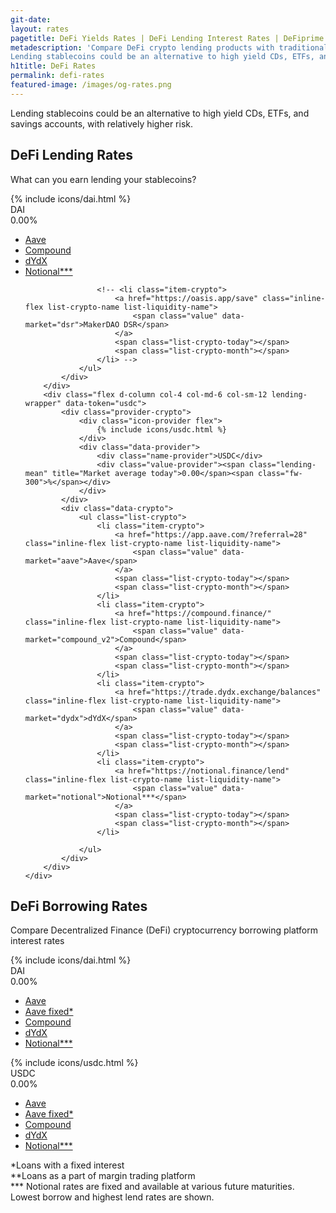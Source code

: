 ```yaml
---
git-date:
layout: rates
pagetitle: DeFi Yields Rates | DeFi Lending Interest Rates | DeFiprime.com
metadescription: 'Compare DeFi crypto lending products with traditional financial system offerings.
Lending stablecoins could be an alternative to high yield CDs, ETFs, and savings accounts, with relatively higher risk. Crypto lending rates comparison.'
h1title: DeFi Rates
permalink: defi-rates
featured-image: /images/og-rates.png
---
```


<section class="text-center">
    <p class="fs-20 fs-sm-16 lh-180 color-primary mb-40 mb-sm-25 mw-730 mx-auto">Lending stablecoins could be an alternative to high yield CDs, ETFs, and savings accounts, with relatively higher risk.</p>
    <p class="fs-15 fs-sm-14 lh-160 color-primary-light mb-25"></p>
</section>
<!-- <section class="text-center">
    <div class="wrapper-buttons">
        <button class="period-button" data-period="0">1d</button>
        <button class="period-button" data-period="1">7d</button>
        <button class="period-button active" data-period="2">1M</button>
        <button class="period-button" data-period="3">3M</button>
        <button class="period-button" data-period="4">YTD</button>
        <button class="period-button" data-period="5">All-Time</button>
    </div>
    <div class="wrapper-graphs">
        <div id="tv-chart-container"></div>
    </div>
    <div class="flex jc-c wrapper-mark">
        {% assign descriptions = "DAI Lending, market avg.|USDC Lending, market avg." | split: "|" %}
        {% assign icons = "dai_lending|usdc_lending" | split: "|" %}
        {% for description in descriptions %}
        <div class="flex item-mark">
            <img class="lazyload" data-src="/images/{{icons[forloop.index0]}}.svg">
            <span>{{description}}</span>
        </div>
        {% endfor %}
    </div>
</section> -->

<section class="pt-120 pb-20 pt-xl-90 pb-xl-0 pt-md-45">
    <div class="text-center">
        <h2 class="mb-25 mb-sm-0">DeFi Lending Rates</h2>
        <p class="fs-20 fs-sm-16 lh-180 color-primary mb-50 mb-sm-25">What can you earn lending your stablecoins?</p>
    </div>
    <div class="flex fd-md-c jc-sa">
        <div class="flex d-column col-4 col-md-6 col-sm-12 lending-wrapper" data-token="dai">
            <div class="provider-crypto">
                <div class="icon-provider flex">
                    {% include icons/dai.html %}
                </div>
                <div class="data-provider">
                    <div class="name-provider">DAI</div>
                    <div class="value-provider"><span class="lending-mean" title="Market average today">0.00</span><span class="fw-300">%</span></div>
                </div>
            </div>
            <div class="data-crypto">
                <ul class="list-crypto">
                    <li class="item-crypto">
                        <a href="https://app.aave.com/?referral=28" class="inline-flex list-crypto-name list-liquidity-name">
                            <span class="value" data-market="aave">Aave</span>
                        </a>
                        <span class="list-crypto-today"></span>
                        <span class="list-crypto-month"></span>
                    </li>
                    <li class="item-crypto">
                        <a href="https://compound.finance/" class="inline-flex list-crypto-name list-liquidity-name">
                            <span class="value" data-market="compound_v2">Compound</span>
                        </a>
                        <span class="list-crypto-today"></span>
                        <span class="list-crypto-month"></span>
                    </li>
                    <li class="item-crypto">
                        <a href="https://trade.dydx.exchange/balances" class="inline-flex list-crypto-name list-liquidity-name">
                            <span class="value" data-market="dydx">dYdX</span>
                        </a>
                        <span class="list-crypto-today"></span>
                        <span class="list-crypto-month"></span>
                    </li>
                    <li class="item-crypto">
                        <a href="https://notional.finance/lend" class="inline-flex list-crypto-name list-liquidity-name">
                            <span class="value" data-market="notional">Notional***</span>
                        </a>
                        <span class="list-crypto-today"></span>
                        <span class="list-crypto-month"></span>
                    </li>

                    <!-- <li class="item-crypto">
                        <a href="https://oasis.app/save" class="inline-flex list-crypto-name list-liquidity-name">
                            <span class="value" data-market="dsr">MakerDAO DSR</span>
                        </a>
                        <span class="list-crypto-today"></span>
                        <span class="list-crypto-month"></span>
                    </li> -->
                </ul>
            </div>
        </div>
        <div class="flex d-column col-4 col-md-6 col-sm-12 lending-wrapper" data-token="usdc">
            <div class="provider-crypto">
                <div class="icon-provider flex">
                    {% include icons/usdc.html %}
                </div>
                <div class="data-provider">
                    <div class="name-provider">USDC</div>
                    <div class="value-provider"><span class="lending-mean" title="Market average today">0.00</span><span class="fw-300">%</span></div>
                </div>
            </div>
            <div class="data-crypto">
                <ul class="list-crypto">
                    <li class="item-crypto">
                        <a href="https://app.aave.com/?referral=28" class="inline-flex list-crypto-name list-liquidity-name">
                            <span class="value" data-market="aave">Aave</span>
                        </a>
                        <span class="list-crypto-today"></span>
                        <span class="list-crypto-month"></span>
                    </li>
                    <li class="item-crypto">
                        <a href="https://compound.finance/" class="inline-flex list-crypto-name list-liquidity-name">
                            <span class="value" data-market="compound_v2">Compound</span>
                        </a>
                        <span class="list-crypto-today"></span>
                        <span class="list-crypto-month"></span>
                    </li>
                    <li class="item-crypto">                        
                        <a href="https://trade.dydx.exchange/balances" class="inline-flex list-crypto-name list-liquidity-name">
                            <span class="value" data-market="dydx">dYdX</span>
                        </a>
                        <span class="list-crypto-today"></span>
                        <span class="list-crypto-month"></span>
                    </li>
                    <li class="item-crypto">
                        <a href="https://notional.finance/lend" class="inline-flex list-crypto-name list-liquidity-name">
                            <span class="value" data-market="notional">Notional***</span>
                        </a>
                        <span class="list-crypto-today"></span>
                        <span class="list-crypto-month"></span>
                    </li>

                </ul>
            </div>
        </div>
    </div>
</section>

<section class="pt-120 pt-md-45 pb-45">
    <div class="text-center">
        <h2 class="mb-25">DeFi Borrowing Rates</h2>
        <p class="fs-20 lh-180 color-primary mb-50">Compare Decentralized Finance (DeFi) cryptocurrency borrowing platform interest rates</p>
    </div>
    <div class="flex fd-md-c jc-sa">
        <div class="flex d-column col-4 col-md-6 col-sm-12 borrowing-wrapper" data-token="dai">
            <div class="provider-crypto">
                <div class="icon-provider flex">
                    {% include icons/dai.html %}
                </div>
                <div class="data-provider">
                    <div class="name-provider">DAI</div>
                    <div class="value-provider"><span class="borrowing-mean">0.00</span><span class="fw-300">%</span></div>
                </div>
            </div>
            <div class="data-crypto">
                <ul class="list-crypto">
                    <li class="item-crypto">
                        <a href="https://app.aave.com/?referral=28" class="inline-flex list-crypto-name list-liquidity-name">
                            <span class="value" data-market="aave">Aave</span>
                        </a>
                        <span class="list-crypto-today"></span>
                        <span class="list-crypto-month"></span>
                    </li>
                    <li class="item-crypto">
                        <a href="https://app.aave.com/?referral=28" class="inline-flex list-crypto-name list-liquidity-name">
                            <span class="value"  data-market="aave_fixed">Aave fixed*</span>
                        </a>
                        <span class="list-crypto-today"></span>
                        <span class="list-crypto-month"></span>
                    </li>
                    <li class="item-crypto">
                        <a href="https://compound.finance/" class="inline-flex list-crypto-name list-liquidity-name">
                            <span class="value" data-market="compound_v2">Compound</span>
                        </a>
                        <span class="list-crypto-today"></span>
                        <span class="list-crypto-month"></span>
                    </li>
                    <li class="item-crypto">
                        <a href="https://trade.dydx.exchange/balances" class="inline-flex list-crypto-name list-liquidity-name">
                            <span class="value" data-market="dydx">dYdX</span>
                        </a>
                        <span class="list-crypto-today"></span>
                        <span class="list-crypto-month"></span>
                    </li>
                    <li class="item-crypto">
                        <a href="https://notional.finance/borrow" class="inline-flex list-crypto-name list-liquidity-name">
                            <span class="value" data-market="notional">Notional***</span>
                        </a>
                        <span class="list-crypto-today"></span>
                        <span class="list-crypto-month"></span>
                    </li>
                    <!-- <li class="item-crypto">
                        <a href="https://fulcrum.trade/" class="inline-flex list-crypto-name list-liquidity-name">
                            <span class="value" data-market="fulcrum">Fulcrum**</span>
                        </a>
                        <span class="list-crypto-today"></span>
                        <span class="list-crypto-month"></span>
                    </li> -->
                    <!-- <li class="item-crypto">
                        <a href="https://torque.loans/" class="inline-flex list-crypto-name list-liquidity-name">
                            <span class="value" data-market="torque">Torque*</span>
                        </a>
                        <span class="list-crypto-today"></span>
                        <span class="list-crypto-month"></span>
                    </li> -->
                </ul>
            </div>
        </div>
        <div class="flex d-column col-4 col-md-6 col-sm-12 borrowing-wrapper" data-token="usdc">
            <div class="provider-crypto">
                <div class="icon-provider flex">
                    {% include icons/usdc.html %}
                </div>
                <div class="data-provider">
                    <div class="name-provider">USDC</div>
                    <div class="value-provider"><span class="borrowing-mean">0.00</span><span class="fw-300">%</span></div>
                </div>
            </div>
            <div class="data-crypto">
                <ul class="list-crypto">
                    <li class="item-crypto">
                        <a href="https://app.aave.com/?referral=28" class="inline-flex list-crypto-name list-liquidity-name">
                            <span class="value" data-market="aave">Aave</span>
                        </a>
                        <span class="list-crypto-today"></span>
                        <span class="list-crypto-month"></span>
                    </li>
                    <li class="item-crypto">
                        <a href="https://app.aave.com/?referral=28" class="inline-flex list-crypto-name list-liquidity-name">
                            <span class="value"  data-market="aave_fixed">Aave fixed*</span>
                        </a>
                        <span class="list-crypto-today"></span>
                        <span class="list-crypto-month"></span>
                    </li>
                    <li class="item-crypto">
                        <a href="https://compound.finance/" class="inline-flex list-crypto-name list-liquidity-name">
                            <span class="value" data-market="compound_v2">Compound</span>
                        </a>
                        <span class="list-crypto-today"></span>
                        <span class="list-crypto-month"></span>
                    </li>
                    <li class="item-crypto">
                        <a href="https://trade.dydx.exchange/balances" class="inline-flex list-crypto-name list-liquidity-name">
                            <span class="value" data-market="dydx">dYdX</span>
                        </a>
                        <span class="list-crypto-today"></span>
                        <span class="list-crypto-month"></span>
                    </li>
                    <li class="item-crypto">
                        <a href="https://notional.finance/borrow" class="inline-flex list-crypto-name list-liquidity-name">
                            <span class="value" data-market="notional">Notional***</span>
                        </a>
                        <span class="list-crypto-today"></span>
                        <span class="list-crypto-month"></span>
                    </li>
                    <!-- <li class="item-crypto">
                        <a href="https://fulcrum.trade/" class="inline-flex list-crypto-name list-liquidity-name">
                            <span class="value" data-market="fulcrum">Fulcrum**</span>
                        </a>
                        <span class="list-crypto-today"></span>
                        <span class="list-crypto-month"></span>
                    </li>
                    <li class="item-crypto">
                        <a href="https://torque.loans/" class="inline-flex list-crypto-name list-liquidity-name">
                            <span class="value" data-market="torque">Torque*</span>
                        </a>
                        <span class="list-crypto-today"></span>
                        <span class="list-crypto-month"></span>
                    </li> -->
                </ul>
            </div>
        </div>
    </div>
    <div class="description">*Loans with a fixed interest</div>
    <div class="description">**Loans as a part of margin trading platform</div>
    <div class="description">*** Notional rates are fixed and available at various future maturities. Lowest borrow and highest lend rates are shown.</div>

</section>




<div id="overlay">
<div class="spinner"></div>
</div>

<script src="https://unpkg.com/array-flat-polyfill"></script>
<script src="https://unpkg.com/lightweight-charts@1.0.0/dist/lightweight-charts.standalone.production.js"></script>
<!-- <script src="//cdn.jsdelivr.net/npm/graphql.js@0.6.6/graphql.min.js"></script> -->
<script src="https://cdn.jsdelivr.net/npm/web3@latest/dist/web3.min.js"></script>
<script src="/assets/js/defi_rates.js"></script>
